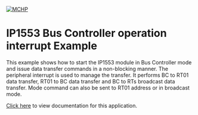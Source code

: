 [![MCHP](https://raw.githubusercontent.com/wiki/Microchip-MPLAB-Harmony/Microchip-MPLAB-Harmony.github.io/images/microchip_logo.png)](https://www.microchip.com)

# IP1553 Bus Controller operation interrupt Example

This example shows how to start the IP1553 module in Bus Controller mode and issue data transfer commands in a non-blocking manner. The peripheral interrupt is used to manage the transfer. It performs BC to RT01 data transfer, RT01 to BC data transfer and BC to RTs broadcast data transfer. Mode command can also be sent to RT01 address or in broadcast mode.

[Click here](https://onlinedocs.microchip.com/v2/keyword-lookup?keyword=AEROSPACE_APPS_SAM_RH71_IP1553_BC_OPERATION_INTERRUPT&redirect=true) to view documentation for this application.
